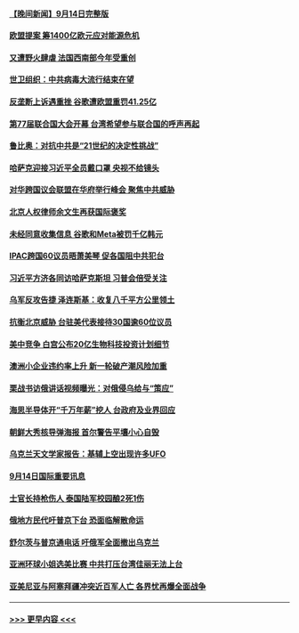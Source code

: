 #### [【晚间新闻】9月14日完整版](../pages/prog202/a103528529.md?t=09151050) 
#### [欧盟提案 筹1400亿欧元应对能源危机](../pages/prog202/a103528404.md?t=09151050) 
#### [又遭野火肆虐 法国西南部今年受重创](../pages/prog202/a103528406.md?t=09151050) 
#### [世卫组织：中共病毒大流行结束在望](../pages/prog202/a103528411.md?t=09151050) 
#### [反垄断上诉遇重挫 谷歌遭欧盟重罚41.25亿](../pages/prog202/a103528416.md?t=09151050) 
#### [第77届联合国大会开幕 台湾希望参与联合国的呼声再起](../pages/prog202/a103528350.md?t=09151050) 
#### [鲁比奥：对抗中共是“21世纪的决定性挑战”](../pages/prog202/a103528333.md?t=09151050) 
#### [哈萨克迎接习近平全员戴口罩 央视不给镜头](../pages/prog202/a103528327.md?t=09151050) 
#### [对华跨国议会联盟在华府举行峰会 聚焦中共威胁](../pages/prog202/a103528258.md?t=09151050) 
#### [北京人权律师余文生再获国际褒奖](../pages/prog202/a103528230.md?t=09151050) 
#### [未经同意收集信息 谷歌和Meta被罚千亿韩元](../pages/prog202/a103528239.md?t=09151050) 
#### [IPAC跨国60议员晤萧美琴 促各国阻中共犯台](../pages/prog202/a103528242.md?t=09151050) 
#### [习近平方济各同访哈萨克斯坦 习普会倍受关注](../pages/prog202/a103528228.md?t=09151050) 
#### [乌军反攻告捷 泽连斯基：收复八千平方公里领土](../pages/prog202/a103528127.md?t=09151050) 
#### [抗衡北京威胁 台驻美代表接待30国逾60位议员](../pages/prog202/a103528084.md?t=09151050) 
#### [美中竞争 白宫公布20亿生物科技投资计划细节](../pages/prog202/a103527978.md?t=09151050) 
#### [澳洲小企业违约率上升 新一轮破产潮风险加重](../pages/prog202/a103528135.md?t=09151050) 
#### [栗战书访俄讲话视频曝光：对俄侵乌给与“策应”](../pages/prog202/a103527981.md?t=09151050) 
#### [海思半导体开“千万年薪”挖人 台政府及业界回应](../pages/prog202/a103527967.md?t=09151050) 
#### [朝鲜大秀核导弹海报 首尔警告平壤小心自毁](../pages/prog202/a103527868.md?t=09151050) 
#### [乌克兰天文学家报告：基辅上空出现许多UFO](../pages/prog202/a103527883.md?t=09151050) 
#### [9月14日国际重要讯息](../pages/prog202/a103527852.md?t=09151050) 
#### [士官长持枪伤人 泰国陆军校园酿2死1伤](../pages/prog202/a103527794.md?t=09151050) 
#### [俄地方民代吁普京下台 恐面临解散命运](../pages/prog202/a103527736.md?t=09151050) 
#### [舒尔茨与普京通电话 吁俄军全面撤出乌克兰](../pages/prog202/a103527731.md?t=09151050) 
#### [亚洲环球小姐选美比赛 中共打压台湾佳丽无法上台](../pages/prog202/a103527727.md?t=09151050) 
#### [亚美尼亚与阿塞拜疆冲突近百军人亡 各界忧再爆全面战争](../pages/prog202/a103527712.md?t=09151050) 

----
#### [ >>> 更早内容 <<< ](../indexes/prog202-earlier.md)
